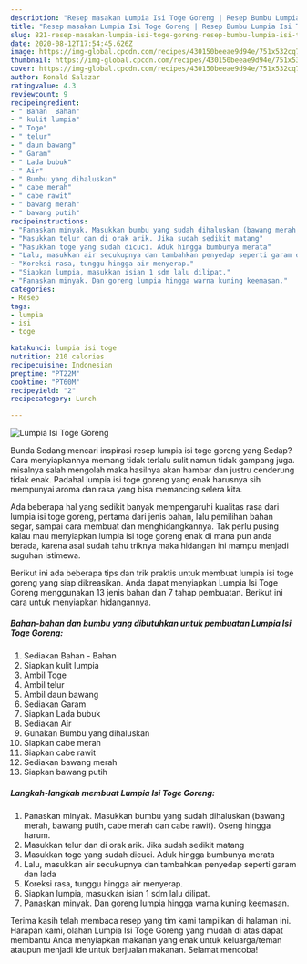 ```yaml
---
description: "Resep masakan Lumpia Isi Toge Goreng | Resep Bumbu Lumpia Isi Toge Goreng Yang Enak dan Simpel"
title: "Resep masakan Lumpia Isi Toge Goreng | Resep Bumbu Lumpia Isi Toge Goreng Yang Enak dan Simpel"
slug: 821-resep-masakan-lumpia-isi-toge-goreng-resep-bumbu-lumpia-isi-toge-goreng-yang-enak-dan-simpel
date: 2020-08-12T17:54:45.626Z
image: https://img-global.cpcdn.com/recipes/430150beeae9d94e/751x532cq70/lumpia-isi-toge-goreng-foto-resep-utama.jpg
thumbnail: https://img-global.cpcdn.com/recipes/430150beeae9d94e/751x532cq70/lumpia-isi-toge-goreng-foto-resep-utama.jpg
cover: https://img-global.cpcdn.com/recipes/430150beeae9d94e/751x532cq70/lumpia-isi-toge-goreng-foto-resep-utama.jpg
author: Ronald Salazar
ratingvalue: 4.3
reviewcount: 9
recipeingredient:
- " Bahan  Bahan"
- " kulit lumpia"
- " Toge"
- " telur"
- " daun bawang"
- " Garam"
- " Lada bubuk"
- " Air"
- " Bumbu yang dihaluskan"
- " cabe merah"
- " cabe rawit"
- " bawang merah"
- " bawang putih"
recipeinstructions:
- "Panaskan minyak. Masukkan bumbu yang sudah dihaluskan (bawang merah, bawang putih, cabe merah dan cabe rawit). Oseng hingga harum."
- "Masukkan telur dan di orak arik. Jika sudah sedikit matang"
- "Masukkan toge yang sudah dicuci. Aduk hingga bumbunya merata"
- "Lalu, masukkan air secukupnya dan tambahkan penyedap seperti garam dan lada"
- "Koreksi rasa, tunggu hingga air menyerap."
- "Siapkan lumpia, masukkan isian 1 sdm lalu dilipat."
- "Panaskan minyak. Dan goreng lumpia hingga warna kuning keemasan."
categories:
- Resep
tags:
- lumpia
- isi
- toge

katakunci: lumpia isi toge 
nutrition: 210 calories
recipecuisine: Indonesian
preptime: "PT22M"
cooktime: "PT60M"
recipeyield: "2"
recipecategory: Lunch

---
```



![Lumpia Isi Toge Goreng](https://img-global.cpcdn.com/recipes/430150beeae9d94e/751x532cq70/lumpia-isi-toge-goreng-foto-resep-utama.jpg)

Bunda Sedang mencari inspirasi resep lumpia isi toge goreng yang Sedap? Cara menyiapkannya memang tidak terlalu sulit namun tidak gampang juga. misalnya salah mengolah maka hasilnya akan hambar dan justru cenderung tidak enak. Padahal lumpia isi toge goreng yang enak harusnya sih mempunyai aroma dan rasa yang bisa memancing selera kita.

Ada beberapa hal yang sedikit banyak mempengaruhi kualitas rasa dari lumpia isi toge goreng, pertama dari jenis bahan, lalu pemilihan bahan segar, sampai cara membuat dan menghidangkannya. Tak perlu pusing kalau mau menyiapkan lumpia isi toge goreng enak di mana pun anda berada, karena asal sudah tahu triknya maka hidangan ini mampu menjadi suguhan istimewa.




Berikut ini ada beberapa tips dan trik praktis untuk membuat lumpia isi toge goreng yang siap dikreasikan. Anda dapat menyiapkan Lumpia Isi Toge Goreng menggunakan 13 jenis bahan dan 7 tahap pembuatan. Berikut ini cara untuk menyiapkan hidangannya.

<!--inarticleads1-->

##### Bahan-bahan dan bumbu yang dibutuhkan untuk pembuatan Lumpia Isi Toge Goreng:

1. Sediakan  Bahan - Bahan
1. Siapkan  kulit lumpia
1. Ambil  Toge
1. Ambil  telur
1. Ambil  daun bawang
1. Sediakan  Garam
1. Siapkan  Lada bubuk
1. Sediakan  Air
1. Gunakan  Bumbu yang dihaluskan
1. Siapkan  cabe merah
1. Siapkan  cabe rawit
1. Sediakan  bawang merah
1. Siapkan  bawang putih




<!--inarticleads2-->

##### Langkah-langkah membuat Lumpia Isi Toge Goreng:

1. Panaskan minyak. Masukkan bumbu yang sudah dihaluskan (bawang merah, bawang putih, cabe merah dan cabe rawit). Oseng hingga harum.
1. Masukkan telur dan di orak arik. Jika sudah sedikit matang
1. Masukkan toge yang sudah dicuci. Aduk hingga bumbunya merata
1. Lalu, masukkan air secukupnya dan tambahkan penyedap seperti garam dan lada
1. Koreksi rasa, tunggu hingga air menyerap.
1. Siapkan lumpia, masukkan isian 1 sdm lalu dilipat.
1. Panaskan minyak. Dan goreng lumpia hingga warna kuning keemasan.




Terima kasih telah membaca resep yang tim kami tampilkan di halaman ini. Harapan kami, olahan Lumpia Isi Toge Goreng yang mudah di atas dapat membantu Anda menyiapkan makanan yang enak untuk keluarga/teman ataupun menjadi ide untuk berjualan makanan. Selamat mencoba!
